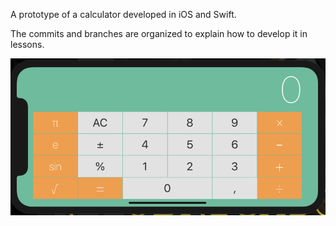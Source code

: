 A prototype of a calculator developed in iOS and Swift.

The commits and branches are organized to explain how to develop it in lessons.

![picture](landscape.png)
